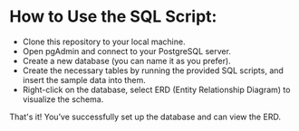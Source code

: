 # How to Use the SQL Script: 
* Clone this repository to your local machine.
* Open pgAdmin and connect to your PostgreSQL server.
* Create a new database (you can name it as you prefer).
* Create the necessary tables by running the provided SQL scripts, and insert the sample data into them.
* Right-click on the database, select ERD (Entity Relationship Diagram) to visualize the schema.

That's it! You’ve successfully set up the database and can view the ERD.
